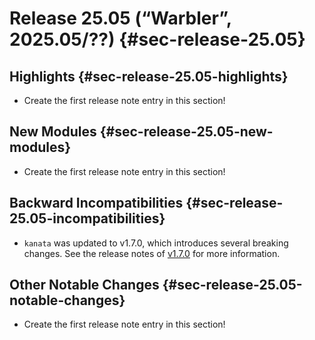 # Release 25.05 (“Warbler”, 2025.05/??) {#sec-release-25.05}

## Highlights {#sec-release-25.05-highlights}

<!-- To avoid merge conflicts, consider adding your item at an arbitrary place in the list instead. -->

- Create the first release note entry in this section!

<!-- To avoid merge conflicts, consider adding your item at an arbitrary place in the list instead. -->

## New Modules {#sec-release-25.05-new-modules}

<!-- To avoid merge conflicts, consider adding your item at an arbitrary place in the list instead. -->

- Create the first release note entry in this section!

<!-- To avoid merge conflicts, consider adding your item at an arbitrary place in the list instead. -->

## Backward Incompatibilities {#sec-release-25.05-incompatibilities}

<!-- To avoid merge conflicts, consider adding your item at an arbitrary place in the list instead. -->

- `kanata` was updated to v1.7.0, which introduces several breaking changes.
  See the release notes of
  [v1.7.0](https://github.com/jtroo/kanata/releases/tag/v1.7.0)
  for more information.

<!-- To avoid merge conflicts, consider adding your item at an arbitrary place in the list instead. -->

## Other Notable Changes {#sec-release-25.05-notable-changes}

<!-- To avoid merge conflicts, consider adding your item at an arbitrary place in the list instead. -->

- Create the first release note entry in this section!

<!-- To avoid merge conflicts, consider adding your item at an arbitrary place in the list instead. -->
